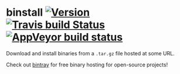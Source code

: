 # binstall [![Version](https://img.shields.io/npm/v/binstall.svg)](https://www.npmjs.com/package/binstall) [![Travis build Status](https://travis-ci.org/rtfeldman/binstall.svg?branch=master)](http://travis-ci.org/rtfeldman/binstall) [![AppVeyor build status](https://ci.appveyor.com/api/projects/status/0j7x0mpggmtu6mms/branch/master?svg=true)](https://ci.appveyor.com/project/rtfeldman/elm-css/branch/master)

Download and install binaries from a `.tar.gz` file hosted at some URL.

Check out [bintray](http://bintray.com/) for free binary hosting for open-source projects!
